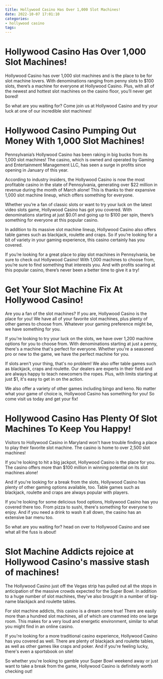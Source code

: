 ```yaml
---
title: Hollywood Casino Has Over 1,000 Slot Machines!
date: 2022-10-07 17:01:10
categories:
- hollywood casino
tags:
---
```



#  Hollywood Casino Has Over 1,000 Slot Machines!

Hollywood Casino has over 1,000 slot machines and is the place to be for slot machine lovers. With denominations ranging from penny slots to $100 slots, there’s a machine for everyone at Hollywood Casino. Plus, with all of the newest and hottest slot machines on the casino floor, you’ll never get bored!

So what are you waiting for? Come join us at Hollywood Casino and try your luck at one of our incredible slot machines!

#  Hollywood Casino Pumping Out Money With 1,000 Slot Machines!

Pennsylvania’s Hollywood Casino has been raking in big bucks from its 1,000 slot machines! The casino, which is owned and operated by Gaming and Entertainment Management LLC, has seen a surge in profits since opening in January of this year.

According to industry insiders, the Hollywood Casino is now the most profitable casino in the state of Pennsylvania, generating over $22 million in revenue during the month of March alone! This is thanks to their expansive 1,000 slot machine lineup, which offers something for everyone.

Whether you’re a fan of classic slots or want to try your luck on the latest video slots game, Hollywood Casino has got you covered. With denominations starting at just $0.01 and going up to $100 per spin, there’s something for everyone at this popular casino.

In addition to its massive slot machine lineup, Hollywood Casino also offers table games such as blackjack, roulette and craps. So if you’re looking for a bit of variety in your gaming experience, this casino certainly has you covered.

If you’re looking for a great place to play slot machines in Pennsylvania, be sure to check out Hollywood Casino! With 1,000 machines to choose from, you’re sure to find something that interests you. And with profits soaring at this popular casino, there’s never been a better time to give it a try!

#  Get Your Slot Machine Fix At Hollywood Casino!

Are you a fan of the slot machines? If you are, Hollywood Casino is the place for you! We have all of your favorite slot machines, plus plenty of other games to choose from. Whatever your gaming preference might be, we have something for you.

If you're looking to try your luck on the slots, we have over 1,200 machine options for you to choose from. With denominations starting at just a penny, there's a machine that's perfect for everyone. Whether you're a seasoned pro or new to the game, we have the perfect machine for you.

If slots aren't your thing, that's no problem! We also offer table games such as blackjack, craps and roulette. Our dealers are experts in their field and are always happy to teach newcomers the ropes. Plus, with limits starting at just $1, it's easy to get in on the action.

We also offer a variety of other games including bingo and keno. No matter what your game of choice is, Hollywood Casino has something for you! So come visit us today and get your fix!

#  Hollywood Casino Has Plenty Of Slot Machines To Keep You Happy!

Visitors to Hollywood Casino in Maryland won't have trouble finding a place to play their favorite slot machine. The casino is home to over 2,500 slot machines!

If you're looking to hit a big jackpot, Hollywood Casino is the place for you. The casino offers more than $100 million in winning potential on its slot machines alone!

And if you're looking for a break from the slots, Hollywood Casino has plenty of other gaming options available, too. Table games such as blackjack, roulette and craps are always popular with players.

If you're looking for some delicious food options, Hollywood Casino has you covered there too. From pizza to sushi, there's something for everyone to enjoy. And if you need a drink to wash it all down, the casino has an extensive bar menu too.

So what are you waiting for? head on over to Hollywood Casino and see what all the fuss is about!

#  Slot Machine Addicts rejoice at Hollywood Casino's massive stash of machines!

The Hollywood Casino just off the Vegas strip has pulled out all the stops in anticipation of the massive crowds expected for the Super Bowl. In addition to a huge number of slot machines, they've also brought in a number of big-name blackjack and roulette tables.

For slot machine addicts, this casino is a dream come true! There are easily more than a hundred slot machines, all of which are crammed into one large room. This makes for a very loud and energetic environment, similar to what you might find in an online casino.

If you're looking for a more traditional casino experience, Hollywood Casino has you covered as well. There are plenty of blackjack and roulette tables, as well as other games like craps and poker. And if you're feeling lucky, there's even a sportsbook on site!

So whether you're looking to gamble your Super Bowl weekend away or just want to take a break from the game, Hollywood Casino is definitely worth checking out!